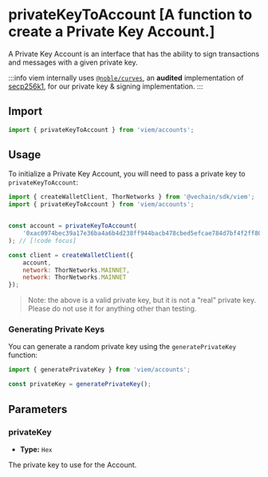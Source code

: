 # privateKeyToAccount [A function to create a Private Key Account.]

A Private Key Account is an interface that has the ability to sign transactions and messages with a given private key.

:::info
viem internally uses [`@noble/curves`](https://github.com/paulmillr/noble-curves), an **audited** implementation of [secp256k1](https://www.secg.org/sec2-v2.pdf), for our private key & signing implementation.
:::

## Import

```js twoslash
import { privateKeyToAccount } from 'viem/accounts';
```

## Usage

To initialize a Private Key Account, you will need to pass a private key to `privateKeyToAccount`:

```js twoslash
import { createWalletClient, ThorNetworks } from '@vechain/sdk/viem';
import { privateKeyToAccount } from 'viem/accounts';


const account = privateKeyToAccount(
    '0xac0974bec39a17e36ba4a6b4d238ff944bacb478cbed5efcae784d7bf4f2ff80'
); // [!code focus]

const client = createWalletClient({
    account,
    network: ThorNetworks.MAINNET,
    network: ThorNetworks.MAINNET
});
```

> Note: the above is a valid private key, but it is not a "real" private key. Please do not use it for anything other than testing.

### Generating Private Keys

You can generate a random private key using the `generatePrivateKey` function:

```js twoslash
import { generatePrivateKey } from 'viem/accounts';

const privateKey = generatePrivateKey();
```

## Parameters

### privateKey

- **Type:** `Hex`

The private key to use for the Account.
